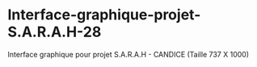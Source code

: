 # Interface-graphique-projet-S.A.R.A.H-28
Interface graphique pour projet S.A.R.A.H - CANDICE (Taille 737 X 1000)
